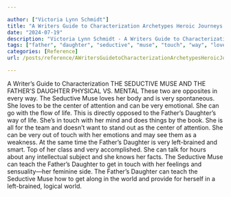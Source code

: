 ```yaml
---

author: ["Victoria Lynn Schmidt"]
title: "A Writers Guide to Characterization Archetypes Heroic Journeys and Other Elements of Dynamic Character Development - part0007_split_002.html"
date: "2024-07-19"
description: "Victoria Lynn Schmidt - A Writers Guide to Characterization Archetypes Heroic Journeys and Other Elements of Dynamic Character Development"
tags: ["father", "daughter", "seductive", "muse", "touch", "way", "love", "center", "attention", "life", "teach", "get", "world", "writer", "guide", "characterization", "physical", "v", "mental", "two", "opposite", "every", "body", "spontaneous", "emotional"]
categories: [Reference]
url: /posts/reference/AWritersGuidetoCharacterizationArchetypesHeroicJourneysandOtherElementsofDynamicCharacterDevelopment-part0007split002html

---
```



A Writer’s Guide to Characterization
 THE SEDUCTIVE MUSE AND THE FATHER’S DAUGHTER
PHYSICAL VS. MENTAL
These two are opposites in every way. The Seductive Muse loves her body and is very spontaneous. She loves to be the center of attention and can be very emotional. She can go with the flow of life.
This is directly opposed to the Father’s Daughter’s way of life. She’s in touch with her mind and does things by the book. She is all for the team and doesn’t want to stand out as the center of attention. She can be very out of touch with her emotions and may see them as a weakness.
At the same time the Father’s Daughter is very left-brained and smart. Top of her class and very accomplished. She can talk for hours about any intellectual subject and she knows her facts.
The Seductive Muse can teach the Father’s Daughter to get in touch with her feelings and sensuality—her feminine side. The Father’s Daughter can teach the Seductive Muse how to get along in the world and provide for herself in a left-brained, logical world.
